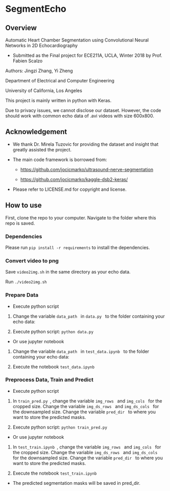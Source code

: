 # SegmentEcho
## Overview
Automatic Heart Chamber Segmentation using Convolutional Neural Networks in 2D Echocardiography 
- Submitted as the Final project for ECE211A, UCLA, Winter 2018 by Prof. Fabien Scalzo

Authors: Jingzi Zhang, Yi Zheng

Department of Electrical and Computer Engineering

University of California, Los Angeles

This project is mainly written in python with Keras.

Due to privacy issues, we cannot disclose our dataset. However, the code should work with common echo data of .avi videos with size 600x800.

## Acknowledgement

- We thank Dr. Mirela Tuzovic for providing the dataset and insight that greatly assisted the project.

- The main code framework is borrowed from:

  - https://github.com/jocicmarko/ultrasound-nerve-segmentation

  - https://github.com/jocicmarko/kaggle-dsb2-keras/

- Please refer to LICENSE.md for copyright and license.

## How to use
First, clone the repo to your computer. Navigate to the folder where this repo is saved.

### Dependencies
Please run ```pip install -r requirements``` to install the dependencies.

### Convert video to png

Save ```video2img.sh``` in the same directory as your echo data.

Run ```./video2img.sh```

### Prepare Data

- Execute python script

1. Change the variable ```data_path ``` in ```data.py ``` to the folder containing your echo data:

2. Execute python script: ```python data.py```

- Or use jupyter notebook

1. Change the variable ```data_path ``` in ```test_data.ipynb ``` to the folder containing your echo data:

2. Execute the notebook ```test_data.ipynb ```

### Preprocess Data, Train and Predict

- Execute python script

1. In ```train_pred.py ```, change the variable ```img_rows ``` and ```img_cols ``` for the cropped size.
Change the variable ```img_ds_rows ``` and ```img_ds_cols ``` for the downsampled size.
Change the variable ```pred_dir ``` to where you want to store the predicted masks.

2. Execute python script: ```python train_pred.py```

- Or use jupyter notebook

1. In ```test_train.ipynb ```, change the variable ```img_rows ``` and ```img_cols ``` for the cropped size.
Change the variable ```img_ds_rows ``` and ```img_ds_cols ``` for the downsampled size.
Change the variable ```pred_dir ``` to where you want to store the predicted masks.

2. Execute the notebook ```test_train.ipynb ```

- The predicted segmentation masks will be saved in pred_dir.





